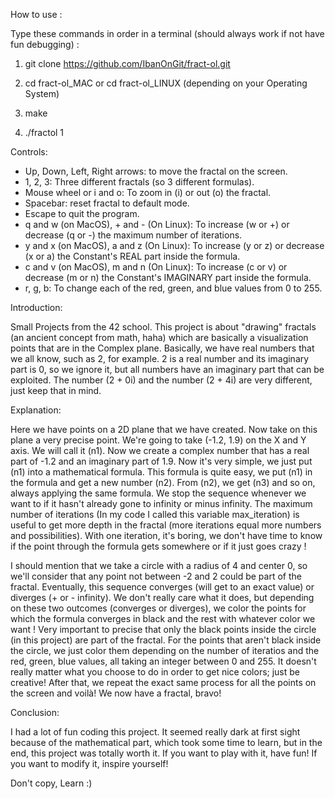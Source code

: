 How to use :

Type these commands in order in a terminal (should always work if not have fun debugging) :

1. git clone https://github.com/IbanOnGit/fract-ol.git

2. cd fract-ol_MAC or cd fract-ol_LINUX (depending on your Operating System)

3. make

4. ./fractol 1

Controls:

- Up, Down, Left, Right arrows: to move the fractal on the screen.
- 1, 2, 3: Three different fractals (so 3 different formulas).
- Mouse wheel or i and o: To zoom in (i) or out (o) the fractal.
- Spacebar: reset fractal to default mode.
- Escape to quit the program.
- q and w (on MacOS), + and - (On Linux): To increase (w or +) or decrease (q or -) the maximum number of iterations.
- y and x (on MacOS), a and z (On Linux): To increase (y or z) or decrease (x or a) the Constant's REAL part inside the formula.
- c and v (on MacOS), m and n (On Linux): To increase (c or v) or decrease (m or n) the Constant's IMAGINARY part inside the formula.
- r, g, b: To change each of the red, green, and blue values from 0 to 255.


Introduction:

Small Projects from the 42 school. This project is about "drawing" fractals (an ancient concept from math, haha) which are basically a visualization points that are in the Complex plane.
Basically, we have real numbers that we all know, such as 2, for example. 2 is a real number and its imaginary part is 0, so we ignore it, but all numbers have an imaginary part that
can be exploited. The number (2 + 0i) and the number (2 + 4i) are very different, just keep that in mind.

Explanation:

Here we have points on a 2D plane that we have created. Now take on this plane a very precise point. We're going to take (-1.2, 1.9) on the X and Y axis. We will call it (n1).
Now we create a complex number that has a real part of -1.2 and an imaginary part of 1.9. Now it's very simple, we just put (n1) into a mathematical formula.
This formula is quite easy, we put (n1) in the formula and get a new number (n2). From (n2), we get (n3) and so on, always applying the same formula.
We stop the sequence whenever we want to if it hasn't already gone to infinity or minus infinity. The maximum number of iterations (In my code I called this variable max_iteration)
is useful to get more depth in the fractal (more iterations equal more numbers and possibilities). With one iteration, it's boring, we don't have time to know if the point through the formula gets somewhere or if it just goes crazy !

I should mention that we take a circle with a radius of 4 and center 0, so we'll consider that any point not between -2 and 2 could be part of the fractal.
Eventually, this sequence converges (will get to an exact value) or diverges (+ or - infinity).
We don't really care what it does, but depending on these two outcomes (converges or diverges), we color the points for which the formula converges in black and the rest with whatever color we want !
Very important to precise that only the black points inside the circle (in this project) are part of the fractal. For the points that aren't black inside the circle,
we just color them depending on the number of iteratios and the red, green, blue values, all taking an integer between 0 and 255. It doesn't really matter what you choose to do in
order to get nice colors; just be creative!
After that, we repeat the exact same process for all the points on the screen and voilà! We now have a fractal, bravo!

Conclusion:

I had a lot of fun coding this project. It seemed really dark at first sight because of the mathematical part, which took some time to learn, but in the end, this project was totally
worth it. If you want to play with it, have fun! If you want to modify it, inspire yourself!

Don't copy, Learn :)
